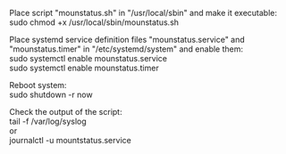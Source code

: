 Place script "mounstatus.sh" in "/usr/local/sbin" and make it executable: \
sudo chmod +x /usr/local/sbin/mounstatus.sh

Place systemd service definition files "mounstatus.service" and "mounstatus.timer" in "/etc/systemd/system" and enable them: \
sudo systemctl enable mounstatus.service \
sudo systemctl enable mounstatus.timer

Reboot system: \
sudo shutdown -r now

Check the output of the script: \
tail -f /var/log/syslog \
or \
journalctl -u mountstatus.service
